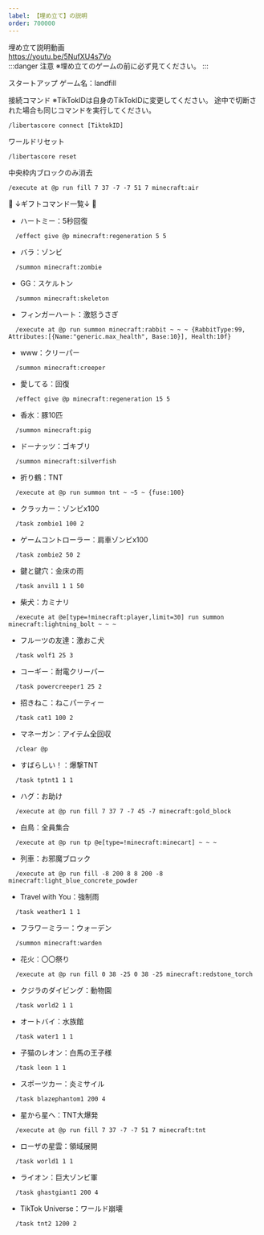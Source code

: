 ```yaml
---
label: 【埋め立て】の説明
order: 700000
---
```


埋め立て説明動画  
https://youtu.be/5NufXU4s7Vo  
:::danger 注意
※埋め立てのゲームの前に必ず見てください。
:::  

スタートアップ
ゲーム名：landfill

接続コマンド
※TikTokIDは自身のTikTokIDに変更してください。
途中で切断された場合も同じコマンドを実行してください。
```
/libertascore connect [TiktokID]
```

ワールドリセット
```
/libertascore reset
```

中央枠内ブロックのみ消去
```
/execute at @p run fill 7 37 -7 -7 51 7 minecraft:air
```

🎁 ↓ギフトコマンド一覧↓ 🎁  
- ハートミー：5秒回復
```
  /effect give @p minecraft:regeneration 5 5
```

- バラ：ゾンビ
```
  /summon minecraft:zombie
```

- GG：スケルトン
```
  /summon minecraft:skeleton
```

- フィンガーハート：激怒うさぎ
```
  /execute at @p run summon minecraft:rabbit ~ ~ ~ {RabbitType:99, Attributes:[{Name:"generic.max_health", Base:10}], Health:10f}
```

- www：クリーパー
```
  /summon minecraft:creeper
```

- 愛してる：回復
```
  /effect give @p minecraft:regeneration 15 5
```

- 香水：豚10匹
```
  /summon minecraft:pig
```

- ドーナッツ：ゴキブリ
```
  /summon minecraft:silverfish
```

- 折り鶴：TNT
```
  /execute at @p run summon tnt ~ ~5 ~ {fuse:100}
```

- クラッカー：ゾンビx100
```
  /task zombie1 100 2
```

- ゲームコントローラー：肩車ゾンビx100
```
  /task zombie2 50 2
```

- 鍵と鍵穴：金床の雨
```
  /task anvil1 1 1 50
```

- 柴犬：カミナリ
```
  /execute at @e[type=!minecraft:player,limit=30] run summon minecraft:lightning_bolt ~ ~ ~
```

- フルーツの友達：激おこ犬
```
  /task wolf1 25 3
```

- コーギー：耐電クリーパー
```
  /task powercreeper1 25 2
```

- 招きねこ：ねこパーティー
```
  /task cat1 100 2
```

- マネーガン：アイテム全回収
```
  /clear @p
```

- すばらしい！：爆撃TNT
```
  /task tptnt1 1 1
```

- ハグ：お助け
```
  /execute at @p run fill 7 37 7 -7 45 -7 minecraft:gold_block
```

- 白鳥：全員集合
```
  /execute at @p run tp @e[type=!minecraft:minecart] ~ ~ ~
```

- 列車：お邪魔ブロック
```
  /execute at @p run fill -8 200 8 8 200 -8 minecraft:light_blue_concrete_powder
```

- Travel with You：強制雨
```
  /task weather1 1 1
```

- フラワーミラー：ウォーデン
```
  /summon minecraft:warden
```

- 花火：〇〇祭り
```
  /execute at @p run fill 0 38 -25 0 38 -25 minecraft:redstone_torch
```

- クジラのダイビング：動物園
```
  /task world2 1 1
```

- オートバイ：水族館
```
  /task water1 1 1
```

- 子猫のレオン：白馬の王子様
```
  /task leon 1 1
```

- スポーツカー：炎ミサイル
```
  /task blazephantom1 200 4
```

- 星から星へ：TNT大爆発
```
  /execute at @p run fill 7 37 -7 -7 51 7 minecraft:tnt
```

- ローザの星雲：領域展開
```
  /task world1 1 1
```

- ライオン：巨大ゾンビ軍
```
  /task ghastgiant1 200 4
```

- TikTok Universe：ワールド崩壊
```
  /task tnt2 1200 2
```
